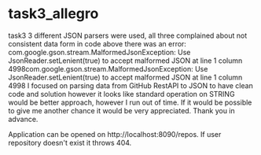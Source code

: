 # task3_allegro
task3
3 different JSON parsers were used, all three complained about not consistent data form
in code above there was an error:
com.google.gson.stream.MalformedJsonException: Use JsonReader.setLenient(true) to accept malformed JSON at line 1 column 4998com.google.gson.stream.MalformedJsonException: Use JsonReader.setLenient(true) to accept malformed JSON at line 1 column 4998
I focused on parsing data from GitHub RestAPI to JSON to have clean code and solution
however it looks like standard operation on STRING would be better approach, however I run out of time.
If it would be possible to give me another chance it would be very appreciated. Thank you in advance.

Application can be opened on http://localhost:8090/repos. 
If user repository doesn't exist it throws 404. 

